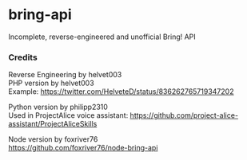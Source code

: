 # bring-api
Incomplete, reverse-engineered and unofficial Bring! API

### Credits
Reverse Engineering   by helvet003<br/>
PHP version   by helvet003<br/>
Example: https://twitter.com/HelveteD/status/836262765719347202

Python version  by philipp2310<br/>
Used in ProjectAlice voice assistant: https://github.com/project-alice-assistant/ProjectAliceSkills

Node version by foxriver76<br/>
https://github.com/foxriver76/node-bring-api
